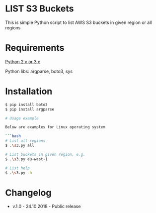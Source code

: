 # LIST S3 Buckets

This is simple Python script to list AWS S3 buckets in given region or all regions

# Requirements

[Python 2.x or 3.x](https://www.python.org/downloads/)

Python libs: argparse, boto3, sys

# Installation
```bash
$ pip install boto3
$ pip install argparse

# Usage example

Below are examples for Linux operating system

```bash
# List all regions
$ .\s3.py all

# List buckets in given region, e.g.
$ .\s3.py eu-west-1

# List help
$ .\s3.py -h
```

# Changelog

- v.1.0 - 24.10.2018 - Public release
